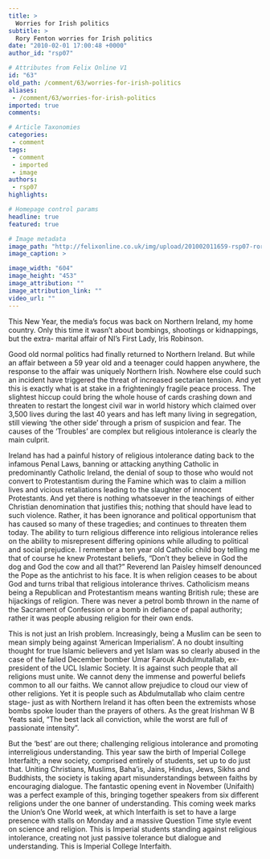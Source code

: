 ```yaml
---
title: >
  Worries for Irish politics
subtitle: >
  Rory Fenton worries for Irish politics
date: "2010-02-01 17:00:48 +0000"
author_id: "rsp07"

# Attributes from Felix Online V1
id: "63"
old_path: /comment/63/worries-for-irish-politics
aliases:
 - /comment/63/worries-for-irish-politics
imported: true
comments:

# Article Taxonomies
categories:
 - comment
tags:
 - comment
 - imported
 - image
authors:
 - rsp07
highlights:

# Homepage control params
headline: true
featured: true

# Image metadata
image_path: "http://felixonline.co.uk/img/upload/201002011659-rsp07-roryfent.jpg"
image_caption: >

image_width: "604"
image_height: "453"
image_attribution: ""
image_attribution_link: ""
video_url: ""
---
```


This New Year, the media’s focus was back on Northern Ireland, my home country. Only this time it wasn’t about bombings, shootings or kidnappings, but the extra- marital affair of NI’s First Lady, Iris Robinson.

Good old normal politics had finally returned to Northern Ireland. But while an affair between a 59 year old and a teenager could happen anywhere, the response to the affair was uniquely Northern Irish. Nowhere else could such an incident have triggered the threat of increased sectarian tension. And yet this is exactly what is at stake in a frighteningly fragile peace process. The slightest hiccup could bring the whole house of cards crashing down and threaten to restart the longest civil war in world history which claimed over 3,500 lives during the last 40 years and has left many living in segregation, still viewing ‘the other side’ through a prism of suspicion and fear. The causes of the ‘Troubles’ are complex but religious intolerance is clearly the main culprit.

Ireland has had a painful history of religious intolerance dating back to the infamous Penal Laws, banning or attacking anything Catholic in predominantly Catholic Ireland, the denial of soup to those who would not convert to Protestantism during the Famine which was to claim a million lives and vicious retaliations leading to the slaughter of innocent Protestants. And yet there is nothing whatsoever in the teachings of either Christian denomination that justifies this; nothing that should have lead to such violence. Rather, it has been ignorance and political opportunism that has caused so many of these tragedies; and continues to threaten them today. The ability to turn religious difference into religious intolerance relies on the ability to misrepresent differing opinions while alluding to political and social prejudice. I remember a ten year old Catholic child boy telling me that of course he knew Protestant beliefs, “Don’t they believe in God the dog and God the cow and all that?” Reverend Ian Paisley himself denounced the Pope as the antichrist to his face. It is when religion ceases to be about God and turns tribal that religious intolerance thrives. Catholicism means being a Republican and Protestantism means wanting British rule; these are hijackings of religion. There was never a petrol bomb thrown in the name of the Sacrament of Confession or a bomb in defiance of papal authority; rather it was people abusing religion for their own ends.

This is not just an Irish problem. Increasingly, being a Muslim can be seen to mean simply being against ‘American Imperialism’. A no doubt insulting thought for true Islamic believers and yet Islam was so clearly abused in the case of the failed December bomber Umar Farouk Abdulmutallab, ex-president of the UCL Islamic Society. It is against such people that all religions must unite. We cannot deny the immense and powerful beliefs common to all our faiths. We cannot allow prejudice to cloud our view of other religions. Yet it is people such as Abdulmutallab who claim centre stage- just as with Northern Ireland it has often been the extremists whose bombs spoke louder than the prayers of others. As the great Irishman W B Yeats said, “The best lack all conviction, while the worst are full of passionate intensity”.

But the ‘best’ are out there; challenging religious intolerance and promoting interreligious understanding. This year saw the birth of Imperial College Interfaith; a new society, comprised entirely of students, set up to do just that. Uniting Christians, Muslims, Baha’is, Jains, Hindus, Jews, Sikhs and Buddhists, the society is taking apart misunderstandings between faiths by encouraging dialogue. The fantastic opening event in November (Unifaith) was a perfect example of this, bringing together speakers from six different religions under the one banner of understanding. This coming week marks the Union’s One World week, at which Interfaith is set to have a large presence with stalls on Monday and a massive Question Time style event on science and religion. This is Imperial students standing against religious intolerance, creating not just passive tolerance but dialogue and understanding. This is Imperial College Interfaith.

